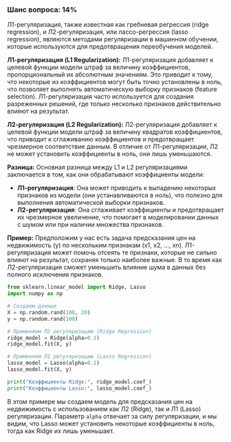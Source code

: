 ### Шанс вопроса: 14%

Л1-регуляризация, также известная как гребневая регрессия (ridge regression), и Л2-регуляризация, или лассо-регрессия (lasso regression), являются методами регуляризации в машинном обучении, которые используются для предотвращения переобучения моделей.

**Л1-регуляризация (L1 Regularization):**
Л1-регуляризация добавляет к целевой функции модели штраф за величину коэффициентов, пропорциональный их абсолютным значениям. Это приводит к тому, что некоторые из коэффициентов могут быть точно установлены в ноль, что позволяет выполнять автоматическую выборку признаков (feature selection). Л1-регуляризация часто используется для создания разреженных решений, где только несколько признаков действительно влияют на результат.

**Л2-регуляризация (L2 Regularization):**
Л2-регуляризация добавляет к целевой функции модели штраф за величину квадратов коэффициентов, что приводит к сглаживанию коэффициентов и предотвращает чрезмерное соответствие данным. В отличие от Л1-регуляризации, Л2 не может установить коэффициенты в ноль, они лишь уменьшаются.

**Разница:**
Основная разница между L1 и L2 регуляризациями заключается в том, как они обрабатывают коэффициенты модели:
- **Л1-регуляризация**: Она может приводить к выпадению некоторых признаков из модели (они устанавливаются в ноль), что полезно для выполнения автоматической выборки признаков.
- **Л2-регуляризация**: Она сглаживает коэффициенты и предотвращает их чрезмерное увеличение, что помогает в моделировании данных с шумом или при наличии множества признаков.

**Пример:**
Предположим у нас есть задача предсказания цен на недвижимость (y) по нескольким признакам (x1, x2, ..., xn). Л1-регуляризация может помочь отсеять те признаки, которые не сильно влияют на результат, сохраняя только наиболее важные. В то время как Л2-регуляризация сможет уменьшить влияние шума в данных без полного исключения признаков.

```python
from sklearn.linear_model import Ridge, Lasso
import numpy as np

# Создаем данные
X = np.random.rand(100, 20)
y = np.random.rand(100)

# Применяем Л2 регуляризацию (Ridge Regression)
ridge_model = Ridge(alpha=0.1)
ridge_model.fit(X, y)

# Применяем Л1 регуляризацию (Lasso Regression)
lasso_model = Lasso(alpha=0.1)
lasso_model.fit(X, y)

print("Коэффициенты Ridge:", ridge_model.coef_)
print("Коэффициенты Lasso:", lasso_model.coef_)
```

В этом примере мы создаем модель для предсказания цен на недвижимость с использованием как Л2 (Ridge), так и Л1 (Lasso) регуляризации. Параметр `alpha` отвечает за силу регуляризации, и мы видим, что Lasso может установить некоторые коэффициенты в ноль, тогда как Ridge их лишь уменьшает.